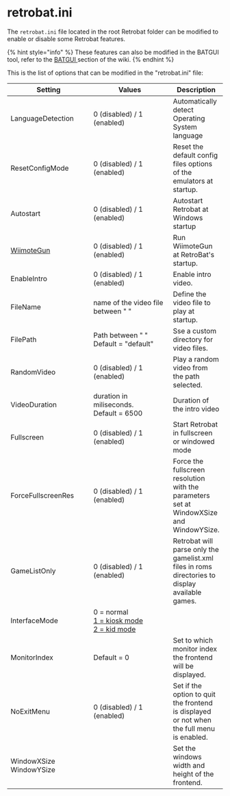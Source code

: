 # retrobat.ini

The `retrobat.ini` file located in the root Retrobat folder can be modified to enable or disable some Retrobat features.

{% hint style="info" %}
These features can also be modified in the BATGUI tool, refer to the [BATGUI ](batgui.md)section of the wiki.
{% endhint %}

This is the list of options that can be modified in the "retrobat.ini" file:

<table><thead><tr><th width="199">Setting</th><th width="226">Values</th><th>Description</th></tr></thead><tbody><tr><td>LanguageDetection</td><td>0 (disabled) / 1 (enabled)</td><td>Automatically detect Operating System language</td></tr><tr><td>ResetConfigMode</td><td>0 (disabled) / 1 (enabled)</td><td>Reset the default config files options of the emulators at startup.</td></tr><tr><td>Autostart</td><td>0 (disabled) / 1 (enabled)</td><td>Autostart Retrobat at Windows startup</td></tr><tr><td><a href="../controllers/supported-controllers/lightguns/wiimotegun.md">WiimoteGun</a></td><td>0 (disabled) / 1 (enabled)</td><td>Run WiimoteGun at RetroBat's startup.</td></tr><tr><td>EnableIntro</td><td>0 (disabled) / 1 (enabled)</td><td>Enable intro video.</td></tr><tr><td>FileName</td><td>name of the video file between " "</td><td>Define the video file to play at startup.</td></tr><tr><td>FilePath</td><td>Path between " " <br>Default = "default"</td><td>Sse a custom directory for video files.</td></tr><tr><td>RandomVideo</td><td>0 (disabled) / 1 (enabled)</td><td>Play a random video from the path selected.</td></tr><tr><td>VideoDuration</td><td>duration in miliseconds.<br>Default = 6500</td><td>Duration of the intro video</td></tr><tr><td>Fullscreen</td><td>0 (disabled) / 1 (enabled)</td><td>Start Retrobat in fullscreen or windowed mode</td></tr><tr><td>ForceFullscreenRes</td><td>0 (disabled) / 1 (enabled)</td><td>Force the fullscreen resolution with the parameters set at WindowXSize and WindowYSize.</td></tr><tr><td>GameListOnly</td><td>0 (disabled) / 1 (enabled)</td><td>Retrobat will parse only the gamelist.xml files in roms directories to display available games.</td></tr><tr><td>InterfaceMode</td><td>0 = normal<br><a href="kiosk-and-kid-mode.md">1 = kiosk mode<br>2 = kid mode</a></td><td></td></tr><tr><td>MonitorIndex</td><td>Default = 0</td><td>Set to which monitor index the frontend will be displayed.</td></tr><tr><td>NoExitMenu</td><td>0 (disabled) / 1 (enabled)</td><td>Set if the option to quit the frontend is displayed or not when the full menu is enabled.</td></tr><tr><td>WindowXSize<br>WindowYSize</td><td></td><td>Set the windows width and height of the frontend.</td></tr></tbody></table>
